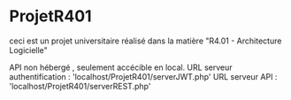 # ProjetR401

ceci est un projet universitaire réalisé dans la matière "R4.01 - Architecture Logicielle"

API non hébergé , seulement accécible en local.
URL serveur authentification : 'localhost/ProjetR401/serverJWT.php'
URL serveur API : 'localhost/ProjetR401/serverREST.php'
